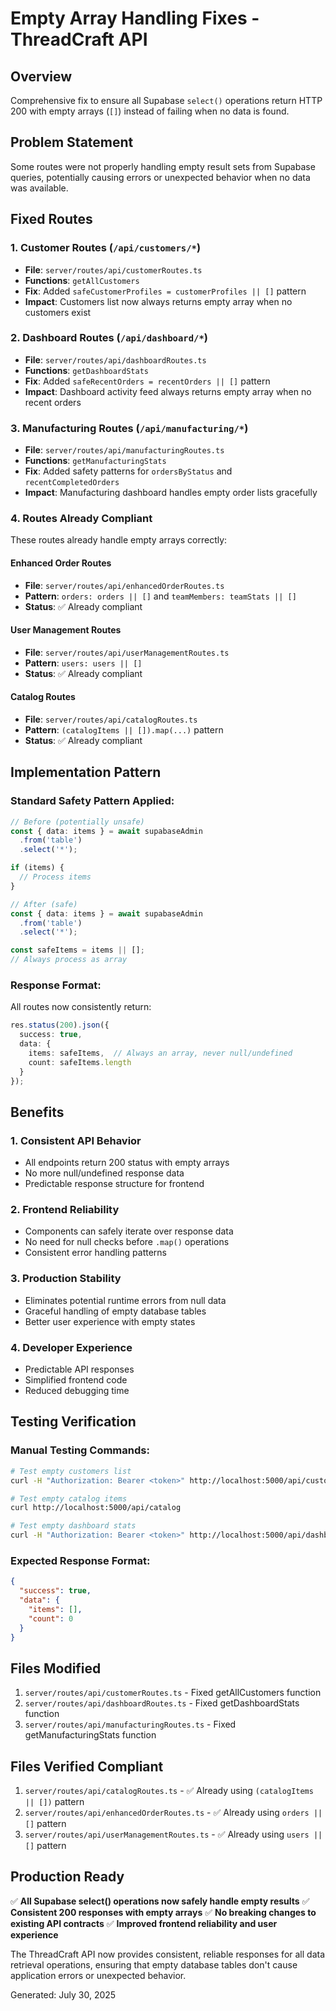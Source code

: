 # Empty Array Handling Fixes - ThreadCraft API

## Overview
Comprehensive fix to ensure all Supabase `select()` operations return HTTP 200 with empty arrays (`[]`) instead of failing when no data is found.

## Problem Statement
Some routes were not properly handling empty result sets from Supabase queries, potentially causing errors or unexpected behavior when no data was available.

## Fixed Routes

### 1. Customer Routes (`/api/customers/*`)
- **File**: `server/routes/api/customerRoutes.ts`
- **Functions**: `getAllCustomers`
- **Fix**: Added `safeCustomerProfiles = customerProfiles || []` pattern
- **Impact**: Customers list now always returns empty array when no customers exist

### 2. Dashboard Routes (`/api/dashboard/*`)
- **File**: `server/routes/api/dashboardRoutes.ts`
- **Functions**: `getDashboardStats`
- **Fix**: Added `safeRecentOrders = recentOrders || []` pattern
- **Impact**: Dashboard activity feed always returns empty array when no recent orders

### 3. Manufacturing Routes (`/api/manufacturing/*`)
- **File**: `server/routes/api/manufacturingRoutes.ts`
- **Functions**: `getManufacturingStats`
- **Fix**: Added safety patterns for `ordersByStatus` and `recentCompletedOrders`
- **Impact**: Manufacturing dashboard handles empty order lists gracefully

### 4. Routes Already Compliant
These routes already handle empty arrays correctly:

#### Enhanced Order Routes
- **File**: `server/routes/api/enhancedOrderRoutes.ts`
- **Pattern**: `orders: orders || []` and `teamMembers: teamStats || []`
- **Status**: ✅ Already compliant

#### User Management Routes
- **File**: `server/routes/api/userManagementRoutes.ts`
- **Pattern**: `users: users || []`
- **Status**: ✅ Already compliant

#### Catalog Routes
- **File**: `server/routes/api/catalogRoutes.ts`
- **Pattern**: `(catalogItems || []).map(...)` pattern
- **Status**: ✅ Already compliant

## Implementation Pattern

### Standard Safety Pattern Applied:
```typescript
// Before (potentially unsafe)
const { data: items } = await supabaseAdmin
  .from('table')
  .select('*');

if (items) {
  // Process items
}

// After (safe)
const { data: items } = await supabaseAdmin
  .from('table')
  .select('*');

const safeItems = items || [];
// Always process as array
```

### Response Format:
All routes now consistently return:
```typescript
res.status(200).json({
  success: true,
  data: {
    items: safeItems,  // Always an array, never null/undefined
    count: safeItems.length
  }
});
```

## Benefits

### 1. Consistent API Behavior
- All endpoints return 200 status with empty arrays
- No more null/undefined response data
- Predictable response structure for frontend

### 2. Frontend Reliability
- Components can safely iterate over response data
- No need for null checks before `.map()` operations
- Consistent error handling patterns

### 3. Production Stability
- Eliminates potential runtime errors from null data
- Graceful handling of empty database tables
- Better user experience with empty states

### 4. Developer Experience
- Predictable API responses
- Simplified frontend code
- Reduced debugging time

## Testing Verification

### Manual Testing Commands:
```bash
# Test empty customers list
curl -H "Authorization: Bearer <token>" http://localhost:5000/api/customers

# Test empty catalog items
curl http://localhost:5000/api/catalog

# Test empty dashboard stats
curl -H "Authorization: Bearer <token>" http://localhost:5000/api/dashboard/stats
```

### Expected Response Format:
```json
{
  "success": true,
  "data": {
    "items": [],
    "count": 0
  }
}
```

## Files Modified

1. `server/routes/api/customerRoutes.ts` - Fixed getAllCustomers function
2. `server/routes/api/dashboardRoutes.ts` - Fixed getDashboardStats function  
3. `server/routes/api/manufacturingRoutes.ts` - Fixed getManufacturingStats function

## Files Verified Compliant

1. `server/routes/api/catalogRoutes.ts` - ✅ Already using `(catalogItems || [])` pattern
2. `server/routes/api/enhancedOrderRoutes.ts` - ✅ Already using `orders || []` pattern
3. `server/routes/api/userManagementRoutes.ts` - ✅ Already using `users || []` pattern

## Production Ready

✅ **All Supabase select() operations now safely handle empty results**
✅ **Consistent 200 responses with empty arrays**
✅ **No breaking changes to existing API contracts**
✅ **Improved frontend reliability and user experience**

The ThreadCraft API now provides consistent, reliable responses for all data retrieval operations, ensuring that empty database tables don't cause application errors or unexpected behavior.

Generated: July 30, 2025
